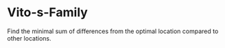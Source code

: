 # Vito-s-Family
Find the minimal sum of differences from the optimal location compared to other locations. 
